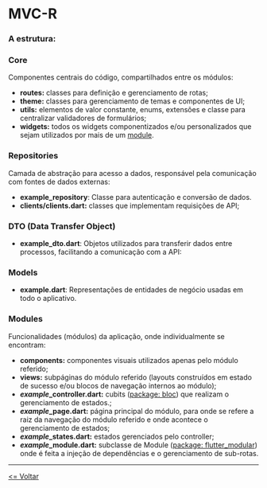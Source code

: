 # MVC-R

### A estrutura:

### Core
Componentes centrais do código, compartilhados entre os módulos:

- **routes:** classes para definição e gerenciamento de rotas;
- **theme:** classes para gerenciamento de temas e componentes de UI;
- **utils:** elementos de valor constante, enums, extensões e classe para centralizar validadores de formulários;
- **widgets:** todos os widgets componentizados e/ou personalizados que sejam utilizados por mais de um [module](#modules).

### Repositories
Camada de abstração para acesso a dados, responsável pela comunicação com fontes de dados externas:
- **example_repository**: Classe para autenticação e conversão de dados.
- **clients/clients.dart:** classes que implementam requisições de API;

### DTO (Data Transfer Object)
- **example_dto.dart**: Objetos utilizados para transferir dados entre processos, facilitando a comunicação com a API:

### Models
- **example.dart**: Representações de entidades de negócio usadas em todo o aplicativo.

### Modules
Funcionalidades (módulos) da aplicação, onde individualmente se encontram:
- **components:** componentes visuais utilizados apenas pelo módulo referido;
- **views:** subpáginas do módulo referido (layouts construídos em estado de sucesso e/ou blocos de navegação internos ao módulo);
- ***example*_controller.dart:** cubits ([package: bloc](#gerenciamento-de-estados)) que realizam o gerenciamento de estados.;
- ***example*_page.dart:** página principal do módulo, para onde se refere a raiz da navegação do módulo referido e onde acontece o gerenciamento de estados;
- ***example*_states.dart:** estados gerenciados pelo controller;
- ***example*_module.dart:** subclasse de Module ([package: flutter_modular](#injeção-de-dependências)) onde é feita a injeção de dependências e o gerenciamento de sub-rotas.

---

[<= Voltar](/README.md)
